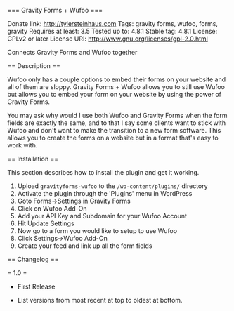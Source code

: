=== Gravity Forms + Wufoo ===

Donate link: http://tylersteinhaus.com
Tags: gravity forms, wufoo, forms, gravity
Requires at least: 3.5
Tested up to: 4.8.1
Stable tag: 4.8.1
License: GPLv2 or later
License URI: http://www.gnu.org/licenses/gpl-2.0.html
 
Connects Gravity Forms and Wufoo together
 
== Description ==
 
Wufoo only has a couple options to embed their forms on your website and all of them are sloppy. Gravity Forms + Wufoo allows you to still use Wufoo but allows you to embed your form on your website by using the power of Gravity Forms.

You may ask why would I use both Wufoo and Gravity Forms when the form fields are exactly the same, and to that I say some clients want to stick with Wufoo and don't want to make the transition to a new form software. This allows you to create  the forms on a website but in a format that's easy to work with. 
 
== Installation ==
 
This section describes how to install the plugin and get it working.
 
 
1. Upload `gravityforms-wufoo` to the `/wp-content/plugins/` directory
1. Activate the plugin through the 'Plugins' menu in WordPress
1. Goto Forms->Settings in Gravity Forms
1. Click on Wufoo Add-On
1. Add your API Key and Subdomain for your Wufoo Account
1. Hit Update Settings
1. Now go to a form you would like to setup to use Wufoo
1. Click Settings->Wufoo Add-On
1. Create your feed and link up all the form fields
 
== Changelog ==
 
= 1.0 =
* First Release
 
* List versions from most recent at top to oldest at bottom.
 
